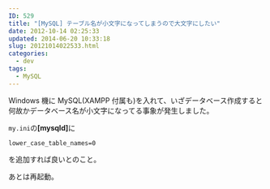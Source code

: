 ```yaml
---
ID: 529
title: "[MySQL] テーブル名が小文字になってしまうので大文字にしたい"
date: 2012-10-14 02:25:33
updated: 2014-06-20 10:33:18
slug: 20121014022533.html
categories:
  - dev
tags:
  - MySQL
---
```


Windows 機に MySQL(XAMPP 付属も)を入れて、いざデータベース作成すると
何故かデータベース名が小文字になってる事象が発生しました。

<code>my.ini</code>の<b>[mysqld]</b>に

```
lower_case_table_names=0
```

を追加すれば良いとのこと。

あとは再起動。
